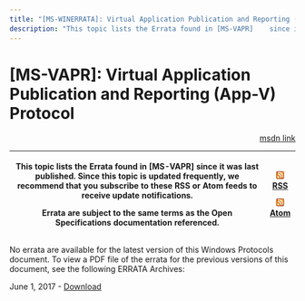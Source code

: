 ```yaml
---
title: "[MS-WINERRATA]: Virtual Application Publication and Reporting (App-V) Protocol"
description: "This topic lists the Errata found in [MS-VAPR]    since it was last published. Since this topic is updated frequently, we    recommend that you"
---
```


# [MS-VAPR]: Virtual Application Publication and Reporting (App-V) Protocol

<p align="right"><a href="https://msdn.microsoft.com/en-us/library/6062efa1-3409-41dd-9d7a-d60185b25936">msdn link</a></p>
<p> </p>

<table>
 <thead>
  <tr>
   <th>
   <p>This topic lists the Errata found in [MS-VAPR]
   since it was last published. Since this topic is updated frequently, we
   recommend that you subscribe to these RSS or Atom feeds to receive update
   notifications.</p>
   <p>Errata are subject to the same terms as the
   Open Specifications documentation referenced.</p>
   </th>
   <th>
   <p><img id="Picture 308" src="MS-WINERRATA_files/image002.png"><span><a href="http://blogs.msdn.com/b/protocol_content_errata/rss.aspx">RSS</a></span>
   </p>
   <p><img id="Picture 307" src="MS-WINERRATA_files/image002.png"><span><a href="http://blogs.msdn.com/b/protocol_content_errata/atom.aspx">Atom</a></span>
   </p>
   <p> </p>
   </th>
  </tr>
 </thead>
</table>

<p>No errata are available for the latest version of this
Windows Protocols document. To view a PDF file of the errata for the previous
versions of this document, see the following ERRATA Archives:</p>

<p>June 1, 2017 - <span><a href="https://winprotocoldoc.blob.core.windows.net/productionwindowsarchives/MS-WINERRATA/%5bMS-WINERRATA%5d-170601.pdf">Download</a></span></p>


                